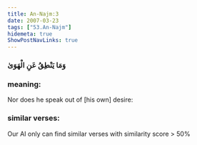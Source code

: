 ```yaml
---
title: An-Najm:3
date: 2007-03-23
tags: ["53.An-Najm"]
hidemeta: true 
ShowPostNavLinks: true 
---
```

### وَمَا يَنْطِقُ عَنِ الْهَوَىٰ
### meaning: 
Nor does he speak out of [his own] desire:
### similar verses: 

Our AI only can find similar verses with similarity score > 50% 




